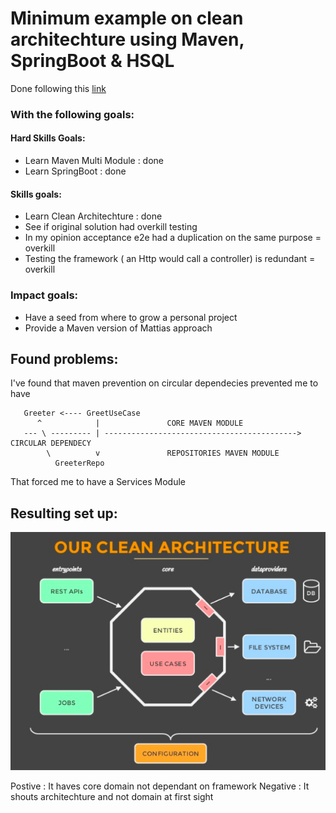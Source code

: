 # Minimum example on clean architechture using Maven, SpringBoot & HSQL

Done following this [link](https://www.slideshare.net/mattiabattiston/real-life-clean-architecture-61242830)

### With the following goals:
#### Hard Skills Goals:
* Learn Maven Multi Module : done
* Learn SpringBoot : done
#### Skills goals:
* Learn Clean Architechture : done
* See if original solution had overkill testing
* In my opinion acceptance e2e had a duplication on the same purpose = overkill  
* Testing the framework ( an Http would call a controller) is redundant = overkill    
### Impact goals:
* Have a seed from where to grow a personal project
* Provide a Maven version of Mattias approach

## Found problems:
I've found that maven prevention on circular dependecies prevented me to have 

       Greeter <---- GreetUseCase  
          ^            |               CORE MAVEN MODULE   
       --- \ --------- | -------------------------------------------> CIRCULAR DEPENDECY  
            \          v               REPOSITORIES MAVEN MODULE  
              GreeterRepo  

That forced me to have a Services Module

## Resulting set up:

![alt text](https://github.com/LauLlobet/minimum_viable_example_SpringCleanArch/raw/master/clean%20architechture%20slides/architecture.png)

Postive : It haves core domain not dependant on framework
Negative : It shouts architechture and not domain at first sight
